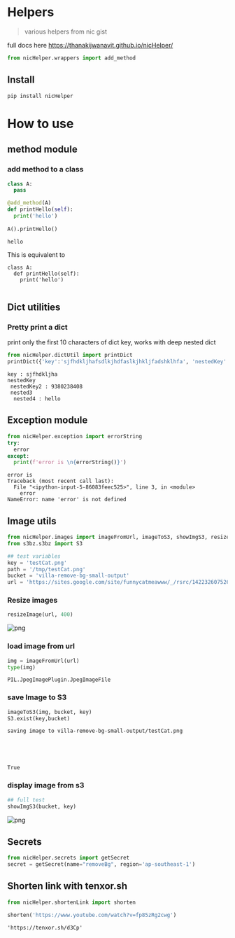 # Helpers
> various helpers from nic gist


full docs here
https://thanakijwanavit.github.io/nicHelper/

```python
from nicHelper.wrappers import add_method
```

## Install

`pip install nicHelper`

# How to use

## method module

### add method to a class

```python
class A:
  pass

@add_method(A)
def printHello(self):
  print('hello')
 
A().printHello()
```

    hello


This is equivalent to 
```
class A:
  def printHello(self):
    print('hello')
  
```

## Dict utilities

### Pretty print a dict
print only the first 10 characters of dict key, works with deep nested dict

```python
from nicHelper.dictUtil import printDict
printDict({'key':'sjfhdkljhafsdlkjhdfaslkjhkljfadshklhfa', 'nestedKey':{'nestedKey2':'938023840843', 'nested3':{'nested4':'hello'}}})
```

    key : sjfhdkljha
    nestedKey
     nestedKey2 : 9380238408
     nested3
      nested4 : hello


## Exception module

```python
from nicHelper.exception import errorString
try:
  error
except:
  print(f'error is \n{errorString()}')
```

    error is 
    Traceback (most recent call last):
      File "<ipython-input-5-86083feec525>", line 3, in <module>
        error
    NameError: name 'error' is not defined
    


## Image utils

```python
from nicHelper.images import imageFromUrl, imageToS3, showImgS3, resizeImage
from s3bz.s3bz import S3
```

```python
## test variables
key = 'testCat.png'
path = '/tmp/testCat.png'
bucket = 'villa-remove-bg-small-output'
url = 'https://sites.google.com/site/funnycatmeawww/_/rsrc/1422326075261/home/6997052-funny-cat.jpg?height=675&width=1200'
```

### Resize images

```python
resizeImage(url, 400)
```




![png](docs/images/output_18_0.png)



### load image from url

```python
img = imageFromUrl(url)
type(img)
```




    PIL.JpegImagePlugin.JpegImageFile



### save Image to S3

```python
imageToS3(img, bucket, key)
S3.exist(key,bucket)
```

    saving image to villa-remove-bg-small-output/testCat.png





    True



### display image from s3

```python
## full test
showImgS3(bucket, key)
```


![png](docs/images/output_24_0.png)


## Secrets

```python
from nicHelper.secrets import getSecret
secret = getSecret(name="removeBg", region='ap-southeast-1')
```

## Shorten link with tenxor.sh

```python
from nicHelper.shortenLink import shorten
```

```python
shorten('https://www.youtube.com/watch?v=fp85zRg2cwg')
```




    'https://tenxor.sh/d3Cp'


